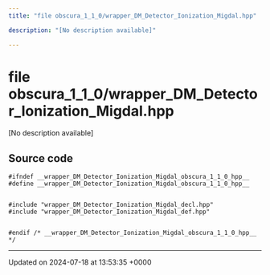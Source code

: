 ```yaml
---
title: "file obscura_1_1_0/wrapper_DM_Detector_Ionization_Migdal.hpp"

description: "[No description available]"

---
```


# file obscura_1_1_0/wrapper_DM_Detector_Ionization_Migdal.hpp

[No description available]




## Source code

```
#ifndef __wrapper_DM_Detector_Ionization_Migdal_obscura_1_1_0_hpp__
#define __wrapper_DM_Detector_Ionization_Migdal_obscura_1_1_0_hpp__


#include "wrapper_DM_Detector_Ionization_Migdal_decl.hpp"
#include "wrapper_DM_Detector_Ionization_Migdal_def.hpp"


#endif /* __wrapper_DM_Detector_Ionization_Migdal_obscura_1_1_0_hpp__ */
```


-------------------------------

Updated on 2024-07-18 at 13:53:35 +0000

